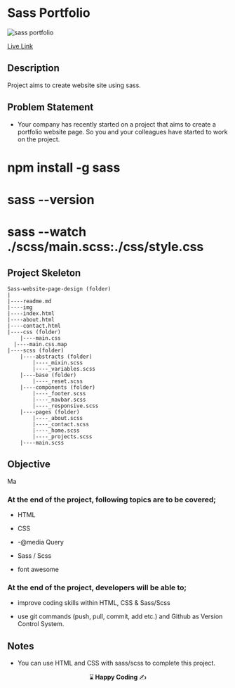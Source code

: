 #  Sass Portfolio


![sass portfolio](https://github.com/kaplanh/Sass-Website-Page-Design/assets/101884444/ed8894fe-494b-4c20-9d52-f58c02965ad7)

[Live Link](https://kaplanh.github.io/Sass-Website-Page-Design/)
## Description

Project aims to create website site using sass.

## Problem Statement

- Your company has recently started on a project that aims to create a portfolio website page. So you and your colleagues have started to work on the project.

# npm install -g sass
# sass --version
# sass --watch ./scss/main.scss:./css/style.css

## Project Skeleton 

```
Sass-website-page-design (folder)
|
|----readme.md             
|----img           
|----index.html  
|----about.html
|----contact.html
|----css (folder)   
	|----main.css  
  |----main.css.map  
|----scss (folder)   
	|----abstracts (folder) 
		|----_mixin.scss 
		|----_variables.scss 
	|----base (folder) 
		|----_reset.scss               
	|----components (folder) 
		|----_footer.scss 
		|----_navbar.scss 
		|----_responsive.scss 
	|----pages (folder) 
		|----_about.scss 
		|----_contact.scss 
		|----_home.scss 
		|----_projects.scss 
	|----main.scss  
``` 

## Objective

Ma

### At the end of the project, following topics are to be covered;

- HTML 

- CSS
- -@media Query

- Sass / Scss

- font awesome


### At the end of the project, developers will be able to;

- improve coding skills within HTML, CSS & Sass/Scss

- use git commands (push, pull, commit, add etc.) and Github as Version Control System.


## Notes

- You can use HTML and CSS with sass/scss to complete this project.



<p align="center"> ⌛<strong> Happy Coding </strong> ✍ </p>

